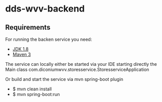 # dds-wvv-backend

## Requirements

For running the backen service you need:

- [JDK 1.8](https://openjdk.java.net/install/)
- [Maven 3](https://maven.apache.org)

The service can locally either be started via your IDE starting directly the Main class com.diconiumwvv.storesservice.StoresserviceApplication

Or build and start the service via mvn spring-boot plugin

- $ mvn clean install
- $ mvn spring-boot:run
